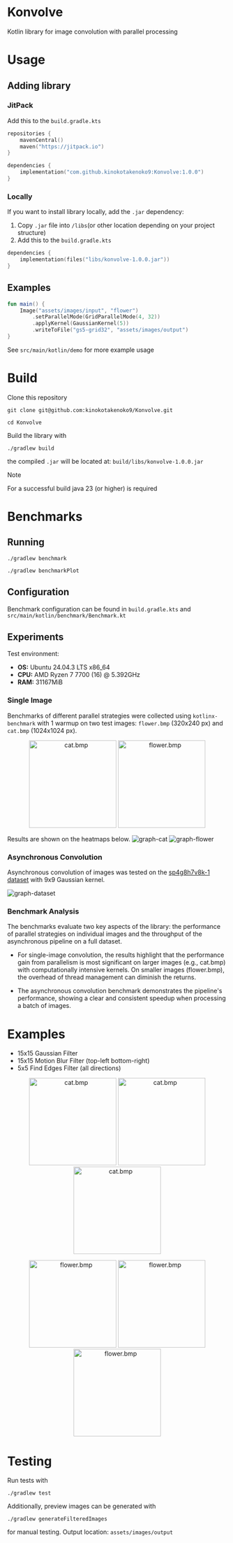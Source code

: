 # Konvolve 
Kotlin library for image convolution with parallel processing

# Usage

## Adding library

### JitPack

Add this to the `build.gradle.kts`
```kotlin
repositories {
    mavenCentral()
    maven("https://jitpack.io")
}

dependencies {
    implementation("com.github.kinokotakenoko9:Konvolve:1.0.0")
}
```
### Locally 
If you want to install library locally, add the `.jar` dependency:
1. Copy `.jar` file into `/libs`(or other location depending on your project structure)
2. Add this to the `build.gradle.kts` 
```kotlin
dependencies {
    implementation(files("libs/konvolve-1.0.0.jar"))
}
```

## Examples
```kotlin
fun main() {
    Image("assets/images/input", "flower")
        .setParallelMode(GridParallelMode(4, 32))
        .applyKernel(GaussianKernel(5))
        .writeToFile("gs5-grid32", "assets/images/output")
}

```
See `src/main/kotlin/demo` for more example usage

# Build
Clone this repository
```
git clone git@github.com:kinokotakenoko9/Konvolve.git
```
```
cd Konvolve
```
Build the library with
```
./gradlew build
``` 
the compiled `.jar` will be located at: `build/libs/konvolve-1.0.0.jar`
> [!NOTE]
> For a successful build java 23 (or higher) is required
# Benchmarks

## Running
```
./gradlew benchmark
```
```
./gradlew benchmarkPlot
```

## Configuration
Benchmark configuration can be found in `build.gradle.kts` and `src/main/kotlin/benchmark/Benchmark.kt`

## Experiments  

Test environment:
* **OS:** Ubuntu 24.04.3 LTS x86_64
* **CPU:** AMD Ryzen 7 7700 (16) @ 5.392GHz
* **RAM:** 31167MiB

### Single Image

Benchmarks of different parallel strategies were collected using `kotlinx-benchmark` with 1 warmup on two test images: `flower.bmp` (320x240 px) and `cat.bmp` (1024x1024 px). 

<p align="center">
  <img src="assets/images/input/cat.bmp" alt="cat.bmp" height="200"/>
  <img src="assets/images/input/flower.bmp" alt="flower.bmp" height="200"/>
</p>

Results are shown on the heatmaps below.
![graph-cat](assets/benchmarks/graph%5Bcat%5D.png)
![graph-flower](assets/benchmarks/graph%5Bflower%5D.png)

### Asynchronous Convolution

Asynchronous convolution of images was tested on the [sp4g8h7v8k-1 dataset](https://data.mendeley.com/datasets/sp4g8h7v8k/1) with 9x9 Gaussian kernel.

![graph-dataset](assets/benchmarks/graph%5Bdataset%5D.png)

### Benchmark Analysis

The benchmarks evaluate two key aspects of the library: 
the performance of parallel strategies on individual images and the throughput of the asynchronous pipeline on a full dataset.

- For single-image convolution, 
the results highlight that the performance gain from parallelism is most significant on larger images (e.g., cat.bmp) with computationally intensive kernels. 
On smaller images (flower.bmp), the overhead of thread management can diminish the returns.

- The asynchronous convolution benchmark demonstrates the pipeline's performance, 
showing a clear and consistent speedup when processing a batch of images.

# Examples
- 15x15 Gaussian Filter
- 15x15 Motion Blur Filter (top-left bottom-right)
- 5x5 Find Edges Filter (all directions)
<p align="center">
  <img src="assets/images/output/cat-gk15.bmp" alt="cat.bmp" height="200"/>
  <img src="assets/images/output/cat-mbk5.bmp" alt="cat.bmp" height="200"/>
  <img src="assets/images/output/cat-fek15.bmp" alt="cat.bmp" height="200"/>
</p>

<p align="center">
  <img src="assets/images/output/flower-gk15.bmp" alt="flower.bmp" height="200"/>
  <img src="assets/images/output/flower-mbk5.bmp" alt="flower.bmp" height="200"/>
  <img src="assets/images/output/flower-fek15.bmp" alt="flower.bmp" height="200"/>
</p>

# Testing

Run tests with 
```
./gradlew test
```

Additionally, preview images can be generated with 
```
./gradlew generateFilteredImages
```
for manual testing. Output location: `assets/images/output`
